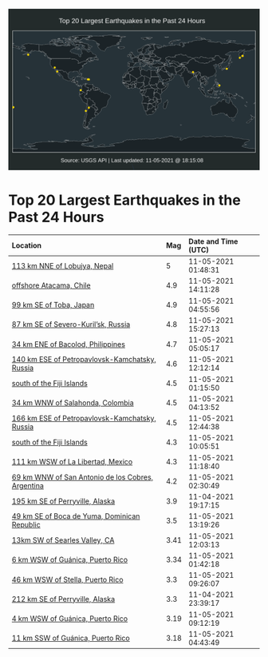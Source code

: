 ![Map](./map.png)

# Top 20 Largest Earthquakes in the Past 24 Hours

| Location | Mag | Date and Time (UTC) |
|:---|:---|:---|
| [113 km NNE of Lobujya, Nepal](https://earthquake.usgs.gov/earthquakes/eventpage/us7000frkq) | 5 | 11-05-2021 01:48:31 |
| [offshore Atacama, Chile](https://earthquake.usgs.gov/earthquakes/eventpage/us7000frq2) | 4.9 | 11-05-2021 14:11:28 |
| [99 km SE of Toba, Japan](https://earthquake.usgs.gov/earthquakes/eventpage/us7000frlu) | 4.9 | 11-05-2021 04:55:56 |
| [87 km SE of Severo-Kuril’sk, Russia](https://earthquake.usgs.gov/earthquakes/eventpage/us7000frrf) | 4.8 | 11-05-2021 15:27:13 |
| [34 km ENE of Bacolod, Philippines](https://earthquake.usgs.gov/earthquakes/eventpage/us7000frlz) | 4.7 | 11-05-2021 05:05:17 |
| [140 km ESE of Petropavlovsk-Kamchatsky, Russia](https://earthquake.usgs.gov/earthquakes/eventpage/us7000frpi) | 4.6 | 11-05-2021 12:12:14 |
| [south of the Fiji Islands](https://earthquake.usgs.gov/earthquakes/eventpage/us7000frkj) | 4.5 | 11-05-2021 01:15:50 |
| [34 km WNW of Salahonda, Colombia](https://earthquake.usgs.gov/earthquakes/eventpage/us7000frle) | 4.5 | 11-05-2021 04:13:52 |
| [166 km ESE of Petropavlovsk-Kamchatsky, Russia](https://earthquake.usgs.gov/earthquakes/eventpage/us7000frpp) | 4.5 | 11-05-2021 12:44:38 |
| [south of the Fiji Islands](https://earthquake.usgs.gov/earthquakes/eventpage/us7000frnq) | 4.3 | 11-05-2021 10:05:51 |
| [111 km WSW of La Libertad, Mexico](https://earthquake.usgs.gov/earthquakes/eventpage/us7000frp3) | 4.3 | 11-05-2021 11:18:40 |
| [69 km WNW of San Antonio de los Cobres, Argentina](https://earthquake.usgs.gov/earthquakes/eventpage/us7000frku) | 4.2 | 11-05-2021 02:30:49 |
| [195 km SE of Perryville, Alaska](https://earthquake.usgs.gov/earthquakes/eventpage/ak021e5oxsoi) | 3.9 | 11-04-2021 19:17:15 |
| [49 km SE of Boca de Yuma, Dominican Republic](https://earthquake.usgs.gov/earthquakes/eventpage/pr2021309009) | 3.5 | 11-05-2021 13:19:26 |
| [13km SW of Searles Valley, CA](https://earthquake.usgs.gov/earthquakes/eventpage/ci39849663) | 3.41 | 11-05-2021 12:03:13 |
| [6 km WSW of Guánica, Puerto Rico](https://earthquake.usgs.gov/earthquakes/eventpage/pr2021309000) | 3.34 | 11-05-2021 01:42:18 |
| [46 km WSW of Stella, Puerto Rico](https://earthquake.usgs.gov/earthquakes/eventpage/pr2021309007) | 3.3 | 11-05-2021 09:26:07 |
| [212 km SE of Perryville, Alaska](https://earthquake.usgs.gov/earthquakes/eventpage/ak021e5rg938) | 3.3 | 11-04-2021 23:39:17 |
| [4 km WSW of Guánica, Puerto Rico](https://earthquake.usgs.gov/earthquakes/eventpage/pr2021309006) | 3.19 | 11-05-2021 09:12:19 |
| [11 km SSW of Guánica, Puerto Rico](https://earthquake.usgs.gov/earthquakes/eventpage/pr2021309004) | 3.18 | 11-05-2021 04:43:49 |
